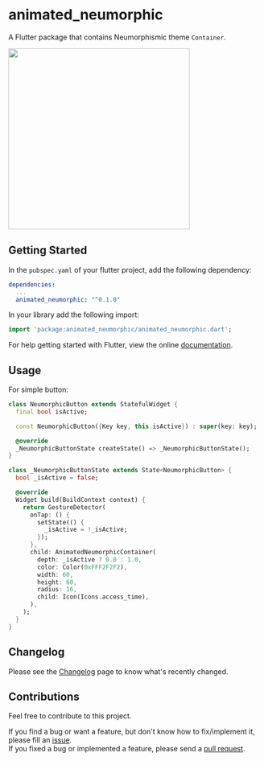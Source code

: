 # animated_neumorphic

A Flutter package that contains Neumorphismic theme `Container`.

<img src="https://user-images.githubusercontent.com/13596653/74630027-ff686080-519c-11ea-80bc-a88d38446476.gif" height=360 />

## Getting Started
In the `pubspec.yaml` of your flutter project, add the following dependency:

```yaml
dependencies:
  ...
  animated_neumorphic: "^0.1.0"
```

In your library add the following import:

```dart
import 'package:animated_neumorphic/animated_neumorphic.dart';
```

For help getting started with Flutter, view the online [documentation](https://flutter.io/).

## Usage
For simple button:

```dart
class NeumorphicButton extends StatefulWidget {
  final bool isActive;

  const NeumorphicButton({Key key, this.isActive}) : super(key: key);

  @override
  _NeumorphicButtonState createState() => _NeumorphicButtonState();
}

class _NeumorphicButtonState extends State<NeumorphicButton> {
  bool _isActive = false;

  @override
  Widget build(BuildContext context) {
    return GestureDetector(
      onTap: () {
        setState(() {
          _isActive = !_isActive;
        });
      },
      child: AnimatedNeumorphicContainer(
        depth: _isActive ? 0.0 : 1.0,
        color: Color(0xFFF2F2F2),
        width: 60,
        height: 60,
        radius: 16,
        child: Icon(Icons.access_time),
      ),
    );
  }
}
```

## Changelog

Please see the [Changelog](https://github.com/Kurogoma4D/animated_neumorphic/blob/master/CHANGELOG.md) page to know what's recently changed.

## Contributions

Feel free to contribute to this project.

If you find a bug or want a feature, but don't know how to fix/implement it, please fill an [issue](https://github.com/Kurogoma4D/animated_neumorphic/issues).  
If you fixed a bug or implemented a feature, please send a [pull request](https://github.com/Kurogoma4D/animated_neumorphic/pulls).